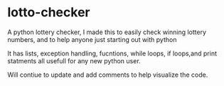 # lotto-checker
A python lottery checker, I made this to easily check winning lottery numbers, and to help anyone just starting out with python


It has lists, exception handling, fucntions, while loops, if loops,and  print statments all usefull for any new python user. 

Will contiue to update and add comments to help visualize the code.
